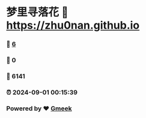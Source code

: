 # 梦里寻落花 :link: https://zhu0nan.github.io 
### :page_facing_up: [6](https://zhu0nan.github.io/tag.html) 
### :speech_balloon: 0 
### :hibiscus: 6141 
### :alarm_clock: 2024-09-01 00:15:39 
### Powered by :heart: [Gmeek](https://github.com/Meekdai/Gmeek)
